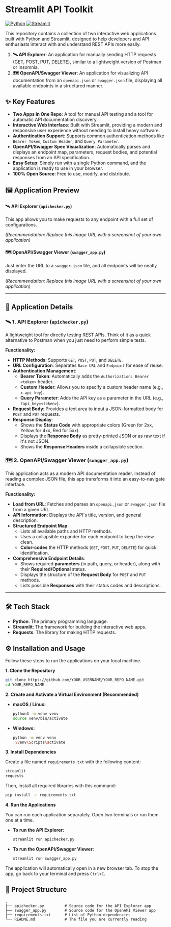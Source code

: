 # Streamlit API Toolkit

[![Python](https://img.shields.io/badge/Python-3.8%2B-blue.svg)](https://www.python.org/)
[![Streamlit](https://img.shields.io/badge/Streamlit-1.25%2B-FF4B4B.svg)](https://streamlit.io)

This repository contains a collection of two interactive web applications built with Python and Streamlit, designed to help developers and API enthusiasts interact with and understand REST APIs more easily.

1.  **🛰️ API Explorer**: An application for manually sending HTTP requests (GET, POST, PUT, DELETE), similar to a lightweight version of Postman or Insomnia.
2.  **🗺️ OpenAPI/Swagger Viewer**: An application for visualizing API documentation from an `openapi.json` or `swagger.json` file, displaying all available endpoints in a structured manner.

## ✨ Key Features

-   **Two Apps in One Repo**: A tool for manual API testing and a tool for automatic API documentation discovery.
-   **Interactive Web Interface**: Built with Streamlit, providing a modern and responsive user experience without needing to install heavy software.
-   **Authentication Support**: Supports common authentication methods like `Bearer Token`, `Custom Header`, and `Query Parameter`.
-   **OpenAPI/Swagger Spec Visualization**: Automatically parses and displays an endpoint map, parameters, request bodies, and potential responses from an API specification.
-   **Easy Setup**: Simply run with a single Python command, and the application is ready to use in your browser.
-   **100% Open Source**: Free to use, modify, and distribute.

## 🖼️ Application Preview

#### 🛰️ API Explorer (`apichecker.py`)

This app allows you to make requests to any endpoint with a full set of configurations.

*(Recommendation: Replace this image URL with a screenshot of your own application)*


#### 🗺️ OpenAPI/Swagger Viewer (`swagger_app.py`)

Just enter the URL to a `swagger.json` file, and all endpoints will be neatly displayed.

*(Recommendation: Replace this image URL with a screenshot of your own application)*


---

## 🚀 Application Details

### 🛰️ 1. API Explorer (`apichecker.py`)

A lightweight tool for directly testing REST APIs. Think of it as a quick alternative to Postman when you just need to perform simple tests.

**Functionality:**

-   **HTTP Methods**: Supports `GET`, `POST`, `PUT`, and `DELETE`.
-   **URL Configuration**: Separates `Base URL` and `Endpoint` for ease of reuse.
-   **Authentication Management**:
    -   **Bearer Token**: Automatically adds the `Authorization: Bearer <token>` header.
    -   **Custom Header**: Allows you to specify a custom header name (e.g., `x-api-key`).
    -   **Query Parameter**: Adds the API key as a parameter in the URL (e.g., `?api_key=<token>`).
-   **Request Body**: Provides a text area to input a JSON-formatted body for `POST` and `PUT` requests.
-   **Response Display**:
    -   Shows the **Status Code** with appropriate colors (Green for 2xx, Yellow for 4xx, Red for 5xx).
    -   Displays the **Response Body** as pretty-printed JSON or as raw text if it's not JSON.
    -   Shows the **Response Headers** inside a collapsible section.

### 🗺️ 2. OpenAPI/Swagger Viewer (`swagger_app.py`)

This application acts as a modern API documentation reader. Instead of reading a complex JSON file, this app transforms it into an easy-to-navigate interface.

**Functionality:**

-   **Load from URL**: Fetches and parses an `openapi.json` or `swagger.json` file from a given URL.
-   **API Information**: Displays the API's title, version, and general description.
-   **Structured Endpoint Map**:
    -   Lists all available paths and HTTP methods.
    -   Uses a collapsible expander for each endpoint to keep the view clean.
    -   **Color-codes** the HTTP methods (`GET`, `POST`, `PUT`, `DELETE`) for quick identification.
-   **Comprehensive Endpoint Details**:
    -   Shows required **parameters** (in path, query, or header), along with their **Required/Optional** status.
    -   Displays the structure of the **Request Body** for `POST` and `PUT` methods.
    -   Lists possible **Responses** with their status codes and descriptions.

---

## 🛠️ Tech Stack

-   **Python**: The primary programming language.
-   **Streamlit**: The framework for building the interactive web apps.
-   **Requests**: The library for making HTTP requests.

## ⚙️ Installation and Usage

Follow these steps to run the applications on your local machine.

**1. Clone the Repository**

```bash
git clone https://github.com/YOUR_USERNAME/YOUR_REPO_NAME.git
cd YOUR_REPO_NAME
```

**2. Create and Activate a Virtual Environment (Recommended)**

-   **macOS / Linux:**
    ```bash
    python3 -m venv venv
    source venv/bin/activate
    ```
-   **Windows:**
    ```bash
    python -m venv venv
    .\venv\Scripts\activate
    ```

**3. Install Dependencies**

Create a file named `requirements.txt` with the following content:

```txt
streamlit
requests
```

Then, install all required libraries with this command:

```bash
pip install -r requirements.txt
```

**4. Run the Applications**

You can run each application separately. Open two terminals or run them one at a time.

-   **To run the API Explorer:**
    ```bash
    streamlit run apichecker.py
    ```

-   **To run the OpenAPI/Swagger Viewer:**
    ```bash
    streamlit run swagger_app.py
    ```

The application will automatically open in a new browser tab. To stop the app, go back to your terminal and press `Ctrl+C`.

## 📂 Project Structure

```
.
├── apichecker.py         # Source code for the API Explorer app
├── swagger_app.py        # Source code for the OpenAPI Viewer app
├── requirements.txt      # List of Python dependencies
└── README.md             # The file you are currently reading
```
